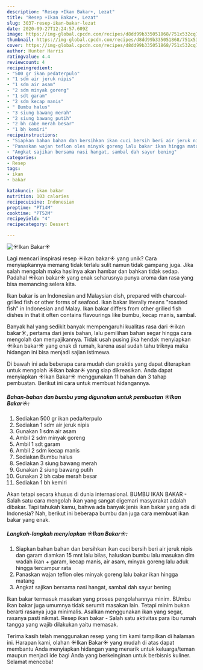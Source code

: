 ```yaml
---
description: "Resep ☀️Ikan Bakar☀️, Lezat"
title: "Resep ☀️Ikan Bakar☀️, Lezat"
slug: 3037-resep-ikan-bakar-lezat
date: 2020-09-27T12:24:57.609Z
image: https://img-global.cpcdn.com/recipes/d8dd99b335051868/751x532cq70/☀️ikan-bakar☀️-foto-resep-utama.jpg
thumbnail: https://img-global.cpcdn.com/recipes/d8dd99b335051868/751x532cq70/☀️ikan-bakar☀️-foto-resep-utama.jpg
cover: https://img-global.cpcdn.com/recipes/d8dd99b335051868/751x532cq70/☀️ikan-bakar☀️-foto-resep-utama.jpg
author: Hunter Harris
ratingvalue: 4.4
reviewcount: 4
recipeingredient:
- "500 gr ikan pedaterpulo"
- "1 sdm air jeruk nipis"
- "1 sdm air asam"
- "2 sdm minyak goreng"
- "1 sdt garam"
- "2 sdm kecap manis"
- " Bumbu halus"
- "3 siung bawang merah"
- "2 siung bawang putih"
- "2 bh cabe merah besar"
- "1 bh kemiri"
recipeinstructions:
- "Siapkan bahan bahan dan bersihkan ikan cuci bersih beri air jeruk nipis dan garam diamkan 15 mnt lalu bilas, haluskan bumbu lalu masukan dlm wadah ikan + garam, kecap manis, air asam, minyak goreng lalu aduk hingga tercampur rata"
- "Panaskan wajan teflon oles minyak goreng lalu bakar ikan hingga matang"
- "Angkat sajikan bersama nasi hangat, sambal dah sayur bening"
categories:
- Resep
tags:
- ikan
- bakar

katakunci: ikan bakar 
nutrition: 103 calories
recipecuisine: Indonesian
preptime: "PT14M"
cooktime: "PT52M"
recipeyield: "4"
recipecategory: Dessert

---
```



![☀️Ikan Bakar☀️](https://img-global.cpcdn.com/recipes/d8dd99b335051868/751x532cq70/☀️ikan-bakar☀️-foto-resep-utama.jpg)

Lagi mencari inspirasi resep ☀️ikan bakar☀️ yang unik? Cara menyiapkannya memang tidak terlalu sulit namun tidak gampang juga. Jika salah mengolah maka hasilnya akan hambar dan bahkan tidak sedap. Padahal ☀️ikan bakar☀️ yang enak seharusnya punya aroma dan rasa yang bisa memancing selera kita.

Ikan bakar is an Indonesian and Malaysian dish, prepared with charcoal-grilled fish or other forms of seafood. Ikan bakar literally means &#34;roasted fish&#34; in Indonesian and Malay. Ikan bakar differs from other grilled fish dishes in that it often contains flavourings like bumbu, kecap manis, sambal.

Banyak hal yang sedikit banyak mempengaruhi kualitas rasa dari ☀️ikan bakar☀️, pertama dari jenis bahan, lalu pemilihan bahan segar hingga cara mengolah dan menyajikannya. Tidak usah pusing jika hendak menyiapkan ☀️ikan bakar☀️ yang enak di rumah, karena asal sudah tahu triknya maka hidangan ini bisa menjadi sajian istimewa.


Di bawah ini ada beberapa cara mudah dan praktis yang dapat diterapkan untuk mengolah ☀️ikan bakar☀️ yang siap dikreasikan. Anda dapat menyiapkan ☀️Ikan Bakar☀️ menggunakan 11 bahan dan 3 tahap pembuatan. Berikut ini cara untuk membuat hidangannya.

<!--inarticleads1-->

##### Bahan-bahan dan bumbu yang digunakan untuk pembuatan ☀️Ikan Bakar☀️:

1. Sediakan 500 gr ikan peda/terpulo
1. Sediakan 1 sdm air jeruk nipis
1. Gunakan 1 sdm air asam
1. Ambil 2 sdm minyak goreng
1. Ambil 1 sdt garam
1. Ambil 2 sdm kecap manis
1. Sediakan  Bumbu halus
1. Sediakan 3 siung bawang merah
1. Gunakan 2 siung bawang putih
1. Gunakan 2 bh cabe merah besar
1. Sediakan 1 bh kemiri


Akan tetapi secara khusus di dunia internasional. BUMBU IKAN BAKAR - Salah satu cara mengolah ikan yang sangat digemari masyarakat adalah dibakar. Tapi tahukah kamu, bahwa ada banyak jenis ikan bakar yang ada di Indonesia? Nah, berikut ini beberapa bumbu dan juga cara membuat ikan bakar yang enak. 

<!--inarticleads2-->

##### Langkah-langkah menyiapkan ☀️Ikan Bakar☀️:

1. Siapkan bahan bahan dan bersihkan ikan cuci bersih beri air jeruk nipis dan garam diamkan 15 mnt lalu bilas, haluskan bumbu lalu masukan dlm wadah ikan + garam, kecap manis, air asam, minyak goreng lalu aduk hingga tercampur rata
1. Panaskan wajan teflon oles minyak goreng lalu bakar ikan hingga matang
1. Angkat sajikan bersama nasi hangat, sambal dah sayur bening


Ikan bakar termasuk masakan yang proses pengolahannya minim. BUmbu ikan bakar juga umumnya tidak serumit masakan lain. Tetapi minim bukan berarti rasanya juga minimalis. Asalkan menggunakan ikan yang segar, rasanya pasti nikmat. Resep ikan bakar - Salah satu aktivitas para ibu rumah tangga yang wajib dilakukan yaitu memasak. 

Terima kasih telah menggunakan resep yang tim kami tampilkan di halaman ini. Harapan kami, olahan ☀️Ikan Bakar☀️ yang mudah di atas dapat membantu Anda menyiapkan hidangan yang menarik untuk keluarga/teman maupun menjadi ide bagi Anda yang berkeinginan untuk berbisnis kuliner. Selamat mencoba!
